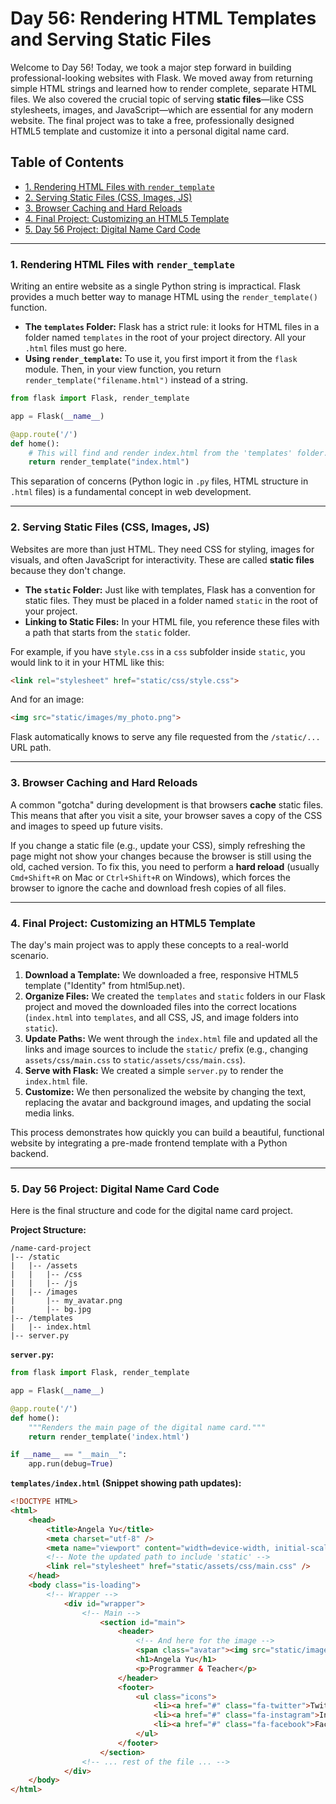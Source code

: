 # Day 56: Rendering HTML Templates and Serving Static Files

Welcome to Day 56! Today, we took a major step forward in building professional-looking websites with Flask. We moved away from returning simple HTML strings and learned how to render complete, separate HTML files. We also covered the crucial topic of serving **static files**—like CSS stylesheets, images, and JavaScript—which are essential for any modern website. The final project was to take a free, professionally designed HTML5 template and customize it into a personal digital name card.

## Table of Contents
- [1. Rendering HTML Files with `render_template`](#1-rendering-html-files-with-render_template)
- [2. Serving Static Files (CSS, Images, JS)](#2-serving-static-files-css-images-js)
- [3. Browser Caching and Hard Reloads](#3-browser-caching-and-hard-reloads)
- [4. Final Project: Customizing an HTML5 Template](#4-final-project-customizing-an-html5-template)
- [5. Day 56 Project: Digital Name Card Code](#5-day-56-project-digital-name-card-code)

---

### 1. Rendering HTML Files with `render_template`
Writing an entire website as a single Python string is impractical. Flask provides a much better way to manage HTML using the `render_template()` function.

-   **The `templates` Folder:** Flask has a strict rule: it looks for HTML files in a folder named `templates` in the root of your project directory. All your `.html` files must go here.
-   **Using `render_template`:** To use it, you first import it from the `flask` module. Then, in your view function, you return `render_template("filename.html")` instead of a string.

```python
from flask import Flask, render_template

app = Flask(__name__)

@app.route('/')
def home():
    # This will find and render index.html from the 'templates' folder.
    return render_template("index.html")
```
This separation of concerns (Python logic in `.py` files, HTML structure in `.html` files) is a fundamental concept in web development.

---

### 2. Serving Static Files (CSS, Images, JS)
Websites are more than just HTML. They need CSS for styling, images for visuals, and often JavaScript for interactivity. These are called **static files** because they don't change.

-   **The `static` Folder:** Just like with templates, Flask has a convention for static files. They must be placed in a folder named `static` in the root of your project.
-   **Linking to Static Files:** In your HTML file, you reference these files with a path that starts from the `static` folder.

For example, if you have `style.css` in a `css` subfolder inside `static`, you would link to it in your HTML like this:

```html
<link rel="stylesheet" href="static/css/style.css">
```

And for an image:

```html
<img src="static/images/my_photo.png">
```
Flask automatically knows to serve any file requested from the `/static/...` URL path.

---

### 3. Browser Caching and Hard Reloads
A common "gotcha" during development is that browsers **cache** static files. This means that after you visit a site, your browser saves a copy of the CSS and images to speed up future visits.

If you change a static file (e.g., update your CSS), simply refreshing the page might not show your changes because the browser is still using the old, cached version. To fix this, you need to perform a **hard reload** (usually `Cmd+Shift+R` on Mac or `Ctrl+Shift+R` on Windows), which forces the browser to ignore the cache and download fresh copies of all files.

---

### 4. Final Project: Customizing an HTML5 Template
The day's main project was to apply these concepts to a real-world scenario.
1.  **Download a Template:** We downloaded a free, responsive HTML5 template ("Identity" from html5up.net).
2.  **Organize Files:** We created the `templates` and `static` folders in our Flask project and moved the downloaded files into the correct locations (`index.html` into `templates`, and all CSS, JS, and image folders into `static`).
3.  **Update Paths:** We went through the `index.html` file and updated all the links and image sources to include the `static/` prefix (e.g., changing `assets/css/main.css` to `static/assets/css/main.css`).
4.  **Serve with Flask:** We created a simple `server.py` to render the `index.html` file.
5.  **Customize:** We then personalized the website by changing the text, replacing the avatar and background images, and updating the social media links.

This process demonstrates how quickly you can build a beautiful, functional website by integrating a pre-made frontend template with a Python backend.

---

### 5. Day 56 Project: Digital Name Card Code
Here is the final structure and code for the digital name card project.

**Project Structure:**
```
/name-card-project
|-- /static
|   |-- /assets
|   |   |-- /css
|   |   |-- /js
|   |-- /images
|       |-- my_avatar.png
|       |-- bg.jpg
|-- /templates
|   |-- index.html
|-- server.py
```

**`server.py`:**
```python
from flask import Flask, render_template

app = Flask(__name__)

@app.route('/')
def home():
    """Renders the main page of the digital name card."""
    return render_template('index.html')

if __name__ == "__main__":
    app.run(debug=True)
```

**`templates/index.html` (Snippet showing path updates):**
```html
<!DOCTYPE HTML>
<html>
	<head>
		<title>Angela Yu</title>
		<meta charset="utf-8" />
		<meta name="viewport" content="width=device-width, initial-scale=1" />
		<!-- Note the updated path to include 'static' -->
		<link rel="stylesheet" href="static/assets/css/main.css" />
	</head>
	<body class="is-loading">
		<!-- Wrapper -->
			<div id="wrapper">
				<!-- Main -->
					<section id="main">
						<header>
							<!-- And here for the image -->
							<span class="avatar"><img src="static/images/my_avatar.png" alt="" /></span>
							<h1>Angela Yu</h1>
							<p>Programmer & Teacher</p>
						</header>
						<footer>
							<ul class="icons">
								<li><a href="#" class="fa-twitter">Twitter</a></li>
								<li><a href="#" class="fa-instagram">Instagram</a></li>
								<li><a href="#" class="fa-facebook">Facebook</a></li>
							</ul>
						</footer>
					</section>
				<!-- ... rest of the file ... -->
			</div>
	</body>
</html>
```